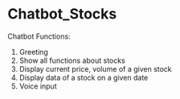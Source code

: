 # Chatbot_Stocks
Chatbot
Functions:
1. Greeting
2. Show all functions about stocks
3. Display current price, volume of a given stock
4. Display data of a stock on a given date
5. Voice input
